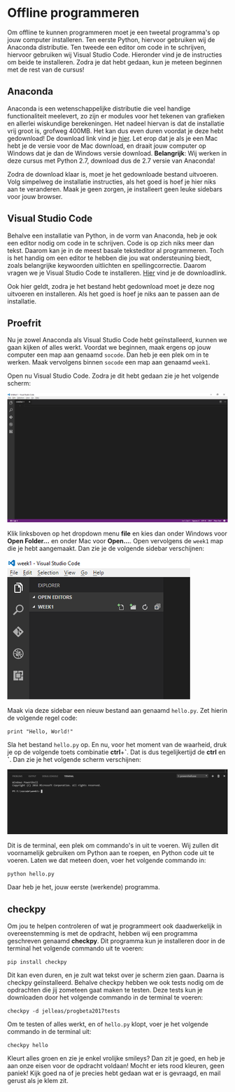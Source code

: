 # Offline programmeren

Om offline te kunnen programmeren moet je een tweetal programma's op jouw computer installeren. Ten eerste Python, hiervoor gebruiken wij de Anaconda distributie. Ten tweede een editor om code in te schrijven, hiervoor gebruiken wij Visual Studio Code. Hieronder vind je de instructies om beide te installeren. Zodra je dat hebt gedaan, kun je meteen beginnen met de rest van de cursus!


## Anaconda

Anaconda is een wetenschappelijke distributie die veel handige functionaliteit meelevert, zo zijn er modules voor het tekenen van grafieken en allerlei wiskundige berekeningen. Het nadeel hiervan is dat de installatie vrij groot is, grofweg 400MB. Het kan dus even duren voordat je deze hebt gedownload! De download link vind je [hier](https://www.continuum.io/downloads). Let erop dat je als je een Mac hebt je de versie voor de Mac download, en draait jouw computer op Windows dat je dan de Windows versie download. **Belangrijk**: Wij werken in deze cursus met Python 2.7, download dus de 2.7 versie van Anaconda!

Zodra de download klaar is, moet je het gedownloade bestand uitvoeren. Volg simpelweg de installatie instructies, als het goed is hoef je hier niks aan te veranderen. Maak je geen zorgen, je installeert geen leuke sidebars voor jouw browser. 


## Visual Studio Code

Behalve een installatie van Python, in de vorm van Anaconda, heb je ook een editor nodig om code in te schrijven. Code is op zich niks meer dan tekst. Daarom kan je in de meest basale teksteditor al programmeren. Toch is het handig om een editor te hebben die jou wat ondersteuning biedt, zoals belangrijke keywoorden uitlichten en spellingcorrectie. Daarom vragen we je Visual Studio Code te installeren. [Hier](https://code.visualstudio.com/) vind je de downloadlink. 

Ook hier geldt, zodra je het bestand hebt gedownload moet je deze nog uitvoeren en installeren. Als het goed is hoef je niks aan te passen aan de installatie.


## Proefrit

Nu je zowel Anaconda als Visual Studio Code hebt geïnstalleerd, kunnen we gaan kijken of alles werkt. Voordat we beginnen, maak ergens op jouw computer een map aan genaamd `socode`. Dan heb je een plek om in te werken. Maak vervolgens binnen `socode` een map aan genaamd `week1`.  

Open nu Visual Studio Code. Zodra je dit hebt gedaan zie je het volgende scherm:

![visualstudio](visualstudio.png)

Klik linksboven op het dropdown menu **file** en kies dan onder Windows voor **Open Folder...** en onder Mac voor **Open...**. Open vervolgens de `week1` map die je hebt aangemaakt. Dan zie je de volgende sidebar verschijnen:

![visualnewfile](visualnewfile.png)

Maak via deze sidebar een nieuw bestand aan genaamd `hello.py`. Zet hierin de volgende regel code: 

	print "Hello, World!"

 Sla het bestand `hello.py` op. En nu, voor het moment van de waarheid, druk je op de volgende toets combinatie **ctrl**+**\`**. Dat is dus tegelijkertijd de **ctrl** en **\`**. Dan zie je het volgende scherm verschijnen:

![visualterminal](visualterminal.png)

Dit is de terminal, een plek om commando's in uit te voeren. Wij zullen dit voornamelijk gebruiken om Python aan te roepen, en Python code uit te voeren. Laten we dat meteen doen, voer het volgende commando in:

	python hello.py

Daar heb je het, jouw eerste (werkende) programma.


## checkpy

Om jou te helpen controleren of wat je programmeert ook daadwerkelijk in overeenstemming is met de opdracht, hebben wij een programma geschreven genaamd **checkpy**. Dit programma kun je installeren door in de terminal het volgende commando uit te voeren:

	pip install checkpy

Dit kan even duren, en je zult wat tekst over je scherm zien gaan. Daarna is checkpy geïnstalleerd. Behalve checkpy hebben we ook tests nodig om de opdrachten die jij zometeen gaat maken te testen. Deze tests kun je downloaden door het volgende commando in de terminal te voeren:

	checkpy -d jelleas/progbeta2017tests

Om te testen of alles werkt, en of `hello.py` klopt, voer je het volgende commando in de terminal uit:

	checkpy hello

Kleurt alles groen en zie je enkel vrolijke smileys? Dan zit je goed, en heb je aan onze eisen voor de opdracht voldaan! Mocht er iets rood kleuren, geen paniek! Kijk goed na of je precies hebt gedaan wat er is gevraagd, en mail gerust als je klem zit.
